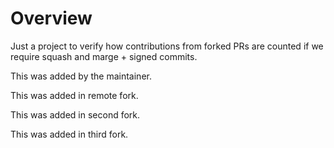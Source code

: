 # Overview

Just a project to verify how contributions from forked PRs are counted if we require squash and marge + signed commits.

This was added by the maintainer.

This was added in remote fork.

This was added in second fork.

This was added in third fork.

